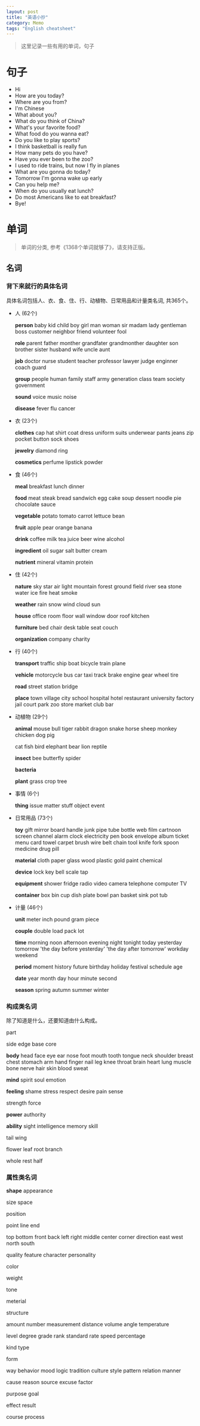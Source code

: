 ```yaml
---
layout: post
title: "英语小抄"
category: Memo
tags: "English cheatsheet"
---
```


> 这里记录一些有用的单词，句子

<!-- more -->

# 句子

* Hi
* How are you today?
* Where are you from?
* I'm Chinese
* What about you?
* What do you think of China?
* What's your favorite food?
* What food do you wanna eat?
* Do you like to play sports?
* I think basketball is really fun
* How many pets do you have?
* Have you ever been to the zoo?
* I used to ride trains, but now I fly in planes
* What are you gonna do today?
* Tomorrow I'm gonna wake up early
* Can you help me?
* When do you usually eat lunch?
* Do most Americans like to eat breakfast?
* Bye!


# 单词

> 单词的分类, 参考《1368个单词就够了》，请支持正版。

## 名词

### 背下来就行的具体名词
具体名词包括人、衣、食、住、行、动植物、日常用品和计量类名词, 共365个。

- 人 (62个)

  **person** baby kid child boy girl man woman sir madam lady gentleman boss customer neighbor friend volunteer fool

  **role** parent father monther grandfater grandmonther daughter son brother sister husband wife uncle aunt

  **job** doctor nurse student teacher professor lawyer judge enginner coach guard

  **group** people human family staff army generation class team society government

  **sound** voice music noise

  **disease** fever flu cancer

- 衣 (23个)

  **clothes** cap hat shirt coat dress uniform suits underwear pants jeans zip pocket button sock shoes

  **jewelry** diamond ring

  **cosmetics** perfume lipstick powder

- 食 (46个)

  **meal** breakfast lunch dinner

  **food** meat steak bread sandwich egg cake soup dessert noodle pie chocolate sauce

  **vegetable** potato tomato carrot lettuce bean

  **fruit** apple pear orange banana

  **drink** coffee milk tea juice beer wine alcohol

  **ingredient** oil sugar salt butter cream

  **nutrient** mineral vitamin protein

- 住 (42个)

  **nature** sky star air light mountain forest ground field river sea stone water ice fire heat smoke

  **weather** rain snow wind cloud sun

  **house** office room floor wall window door roof kitchen

  **furniture** bed chair desk table seat couch

  **organization** company charity


- 行 (40个)

  **transport** traffic ship boat bicycle train plane

  **vehicle** motorcycle bus car taxi track brake engine gear wheel tire

  **road** street station bridge

  **place** town village city school hospital hotel restaurant university factory jail court park zoo store market club bar


- 动植物 (29个)

  **animal** mouse bull tiger rabbit dragon snake horse sheep monkey chicken dog pig

  cat fish bird elephant bear lion reptile

  **insect** bee butterfly spider

  **bacteria**

  **plant** grass crop tree


- 事情 (6个)

  **thing** issue matter stuff object event


- 日常用品 (73个)

  **toy** gift mirror board handle junk pipe tube bottle web film cartnoon screen channel alarm clock electricity pen book envelope album ticket menu card towel carpet brush wire belt chain tool knife fork spoon medicine drug pill

  **material** cloth paper glass wood plastic gold paint chemical

  **device** lock key bell scale tap

  **equipment** shower fridge radio video camera telephone computer TV

  **container** box bin cup dish plate bowl pan basket sink pot tub


- 计量 (46个)

  **unit** meter inch pound gram piece

  **couple** double load pack lot

  **time** morning noon afternoon evening night tonight today yesterday tomorrow 'the day before yesterday' 'the day after tomorrow' workday weekend

  **period** moment history future birthday holiday festival schedule age

  **date** year month day hour minute second

  **season** spring autumn summer winter

### 构成类名词
除了知道是什么，还要知道由什么构成。

  part

  side edge base core

  **body** head face eye ear nose foot mouth tooth tongue neck shoulder breast chest stomach arm hand finger nail leg knee throat brain heart lung muscle bone nerve hair skin blood sweat

  **mind** spirit soul emotion

  **feeling** shame stress respect desire pain sense

  strength force

  **power** authority

  **ability** sight intelligence memory skill

  tail wing

  flower leaf root branch

  whole rest half
  
  
### 属性类名词

  **shape** appearance
  
  size space
  
  position
  
  point line end
  
  top bottom front back left right middle center corner direction east west north south
  
  quality feature character personality
  
  color
  
  weight
  
  tone
  
  meterial
  
  structure
  
  amount number measurement distance volume angle temperature
  
  level degree grade rank standard rate speed percentage
  
  kind type
  
  form
  
  way behavior mood logic tradition culture style pattern relation manner
  
  cause reason source excuse factor
  
  purpose goal
  
  effect result
  
  course process

